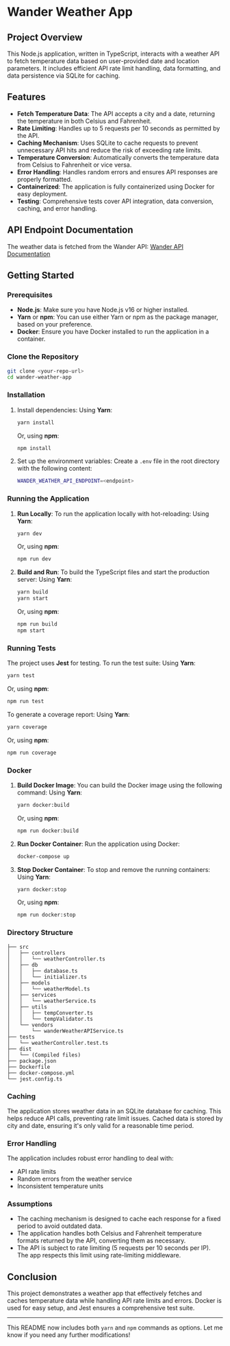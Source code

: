 # Wander Weather App

## Project Overview

This Node.js application, written in TypeScript, interacts with a weather API to fetch temperature data based on user-provided date and location parameters. It includes efficient API rate limit handling, data formatting, and data persistence via SQLite for caching.

## Features
- **Fetch Temperature Data**: The API accepts a city and a date, returning the temperature in both Celsius and Fahrenheit.
- **Rate Limiting**: Handles up to 5 requests per 10 seconds as permitted by the API.
- **Caching Mechanism**: Uses SQLite to cache requests to prevent unnecessary API hits and reduce the risk of exceeding rate limits.
- **Temperature Conversion**: Automatically converts the temperature data from Celsius to Fahrenheit or vice versa.
- **Error Handling**: Handles random errors and ensures API responses are properly formatted.
- **Containerized**: The application is fully containerized using Docker for easy deployment.
- **Testing**: Comprehensive tests cover API integration, data conversion, caching, and error handling.

## API Endpoint Documentation
The weather data is fetched from the Wander API:
[Wander API Documentation](https://staging.v4.api.wander.com/documentation/hiring-test/weather)

## Getting Started

### Prerequisites
- **Node.js**: Make sure you have Node.js v16 or higher installed.
- **Yarn** or **npm**: You can use either Yarn or npm as the package manager, based on your preference.
- **Docker**: Ensure you have Docker installed to run the application in a container.

### Clone the Repository
```bash
git clone <your-repo-url>
cd wander-weather-app
```

### Installation

1. Install dependencies:
   Using **Yarn**:
   ```bash
   yarn install
   ```
   Or, using **npm**:
   ```bash
   npm install
   ```

2. Set up the environment variables:
   Create a `.env` file in the root directory with the following content:
   ```bash
   WANDER_WEATHER_API_ENDPOINT=<endpoint>
   ```

### Running the Application

1. **Run Locally**:
   To run the application locally with hot-reloading:
   Using **Yarn**:
   ```bash
   yarn dev
   ```
   Or, using **npm**:
   ```bash
   npm run dev
   ```

2. **Build and Run**:
   To build the TypeScript files and start the production server:
   Using **Yarn**:
   ```bash
   yarn build
   yarn start
   ```
   Or, using **npm**:
   ```bash
   npm run build
   npm start
   ```

### Running Tests

The project uses **Jest** for testing. To run the test suite:
Using **Yarn**:
```bash
yarn test
```
Or, using **npm**:
```bash
npm run test
```

To generate a coverage report:
Using **Yarn**:
```bash
yarn coverage
```
Or, using **npm**:
```bash
npm run coverage
```

### Docker

1. **Build Docker Image**:
   You can build the Docker image using the following command:
   Using **Yarn**:
   ```bash
   yarn docker:build
   ```
   Or, using **npm**:
   ```bash
   npm run docker:build
   ```

2. **Run Docker Container**:
   Run the application using Docker:
   ```bash
   docker-compose up
   ```

3. **Stop Docker Container**:
   To stop and remove the running containers:
   Using **Yarn**:
   ```bash
   yarn docker:stop
   ```
   Or, using **npm**:
   ```bash
   npm run docker:stop
   ```

### Directory Structure
```text
├── src
│   ├── controllers
│   │   └── weatherController.ts
│   ├── db
│   │   ├── database.ts
│   │   └── initializer.ts
│   ├── models
│   │   └── weatherModel.ts
│   ├── services
│   │   └── weatherService.ts
│   ├── utils
│   │   ├── tempConverter.ts
│   │   └── tempValidator.ts
│   └── vendors
│       └── wanderWeatherAPIService.ts
├── tests
│   └── weatherController.test.ts
├── dist
│   └── (Compiled files)
├── package.json
├── Dockerfile
├── docker-compose.yml
└── jest.config.ts
```

### Caching
The application stores weather data in an SQLite database for caching. This helps reduce API calls, preventing rate limit issues. Cached data is stored by city and date, ensuring it's only valid for a reasonable time period.

### Error Handling
The application includes robust error handling to deal with:
- API rate limits
- Random errors from the weather service
- Inconsistent temperature units

### Assumptions
- The caching mechanism is designed to cache each response for a fixed period to avoid outdated data.
- The application handles both Celsius and Fahrenheit temperature formats returned by the API, converting them as necessary.
- The API is subject to rate limiting (5 requests per 10 seconds per IP). The app respects this limit using rate-limiting middleware.

## Conclusion

This project demonstrates a weather app that effectively fetches and caches temperature data while handling API rate limits and errors. Docker is used for easy setup, and Jest ensures a comprehensive test suite.

---

This README now includes both `yarn` and `npm` commands as options. Let me know if you need any further modifications!
